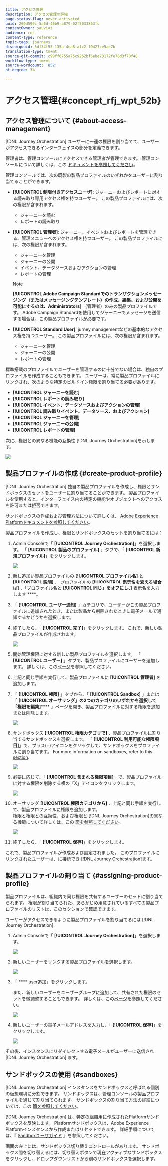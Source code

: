 ```yaml
---
title: アクセス管理
description: アクセス管理の詳細
page-status-flag: never-activated
uuid: 269d590c-5a6d-40b9-a879-02f5033863fc
contentOwner: sauviat
audience: rns
content-type: reference
topic-tags: journeys
discoiquuid: 5df34f55-135a-4ea8-afc2-f9427ce5ae7b
translation-type: tm+mt
source-git-commit: c99ff0755a75c9262bf6ebe73172fe76d3f78f48
workflow-type: tm+mt
source-wordcount: '852'
ht-degree: 3%

---
```



# アクセス管理{#concept_rfj_wpt_52b}

## アクセス管理について {#about-access-management}

[!DNL Journey Orchestration] ユーザーに一連の権限を割り当てて、ユーザーがアクセスできるインターフェイスの部分を定義できます。

管理者は、管理コンソールにアクセスできる管理者が管理できます。 管理コンソールについて詳しくは、この [ドキュメントを参照してください](https://helpx.adobe.com/jp/enterprise/managing/user-guide.html)。

管理コンソールでは、次の既製の製品プロファイルのいずれかをユーザーに割り当てることができます。

* **[!UICONTROL 制限付きアクセスユーザ]**: ジャーニーおよびレポートに対する読み取り専用アクセス権を持つユーザー。 この製品プロファイルには、次の権限が含まれます。
   * ジャーニーを読む
   * レポートの読み取り

* **[!UICONTROL 管理者]**: ジャーニー、イベントおよびレポートを管理できる、管理メニューへのアクセス権を持つユーザー。 この製品プロファイルには、次の権限が含まれます。
   * ジャーニーを管理
   * ジャーニーの公開
   * イベント、データソースおよびアクションの管理
   * レポートの管理

   >[!NOTE]
   >
   >**[!UICONTROL Adobe Campaign Standardでのトランザクションメッセージング（またはメッセージングテンプレート）の作成、編集、および公開を可能にするのは、Administrators]** （管理者）のみの製品プロファイルです。 Adobe Campaign Standardを使用してジャーニーでメッセージを送信する場合は、この製品プロファイルが必要です。

* **[!UICONTROL Standard User]**: jurney managementなどの基本的なアクセス権を持つユーザー。 この製品プロファイルには、次の権限が含まれます。
   * ジャーニーを管理
   * ジャーニーの公開
   * レポートの管理

標準搭載のプロファイルでユーザーを管理するのに十分でない場合は、独自のプロファイルを作成することもできます。
ユーザーは、常に製品プロファイルにリンクされ、次のような特定のビルドイン権限を割り当てる必要があります。

* **[!UICONTROL ジャーニーを読む]**
* **[!UICONTROL レポートの読み取り]**
* **[!UICONTROL イベント、データソースおよびアクションの管理]**
* **[!UICONTROL 読み取りイベント、データソース、およびアクション]**
* **[!UICONTROL ジャーニーを管理]**
* **[!UICONTROL ジャーニーの公開]**
* **[!UICONTROL レポートの管理]**

次に、権限との異なる機能の互換性 [!DNL Journey Orchestration]を示します。

![](../assets/journey_permission.png)

## 製品プロファイルの作成 {#create-product-profile}

[!DNL Journey Orchestration] 独自の製品プロファイルを作成し、権限とサンドボックスのセットをユーザーに割り当てることができます。 製品プロファイルを使用すると、インターフェイス内の特定の機能やオブジェクトへのアクセスを許可または拒否できます。

サンドボックスの作成および管理方法について詳しくは、 [Adobe Experience Platformドキュメントを参照してください](https://docs.adobe.com/content/help/en/experience-platform/sandbox/ui/user-guide.html)。

製品プロファイルを作成し、権限とサンドボックスのセットを割り当てるには：

1. Admin Consoleで「 **[!UICONTROL Journey Orchestration]**」を選択します。 「 **[!UICONTROL 製品のプロファイル]** 」タブで、「 **[!UICONTROL 新規プロファイル]**」をクリックします。

   ![](../assets/user_management_5.png)

1. 新し追加い製品プロファイルの **[!UICONTROL プロファイル名]** と **[!UICONTROL 説明]** 。 プロファイルの **[!UICONTROL 表示名を変える場合は]** 、「プロファイル名と **[!UICONTROL 同じ」をオフにし、]** 表示名を入力します ****。

1. 「 **[!UICONTROL ユーザー通知]** 」カテゴリで、ユーザーがこの製品プロファイルに追加されたとき、または製品から削除されたときに電子メールで通知するかどうかを選択します。

1. 終了したら、「 **[!UICONTROL 完了]**」をクリックします。 これで、新しい製品プロファイルが作成されます。

   ![](../assets/user_management_1.png)

1. 開始管理権限に対する新しい製品プロファイルを選択します。 「 **[!UICONTROL ユーザー]** 」タブで、製品プロファイルにユーザーを追加します。 詳しくは、この[ページ](../about/access-management.md#assigning-product-profile)を参照してください。

1. 上記と同じ手順を実行して、製品プロファイルに **[!UICONTROL 管理者]** を追加します。

1. 「 **[!UICONTROL 権限]** 」タブから、「 **[!UICONTROL Sandbox]** 」または「 **[!UICONTROL オーサリング」の2つのカテゴリのいずれかを選択して「権限を編集]****** 」ページを開き、製品プロファイルに対する権限を追加または削除します。

   ![](../assets/user_management_7.png)

1. サンドボックス **[!UICONTROL 権限カテゴリで]** 、製品プロファイルに割り当てるサンドボックスを選択します。 「 **[!UICONTROL 利用可能な権限項目]**」で、プラス(+)アイコンをクリックして、サンドボックスをプロファイルに割り当てます。 For more information on sandboxes, refer to this [section](../about/access-management.md#sandboxes).

   ![](../assets/user_management_8.png)

1. 必要に応じて、「 **[!UICONTROL 含まれる権限項目]**」で、製品プロファイルに対する権限を削除する横の「X」アイコンをクリックします。

   ![](../assets/user_management_9.png)

1. オーサリング **[!UICONTROL 権限カテゴリから]** 、上記と同じ手順を実行して、製品プロファイルに権限を追加します。
   <br>権限と権限との互換性、および権限と [!DNL Journey Orchestration]の異なる機能について詳しくは、この [節を参照してください](../about/access-management.md#about-access-management)。

   ![](../assets/user_management_10.png)

1. 終了したら、「 **[!UICONTROL 保存]**」をクリックします。

これで、製品プロファイルが作成および設定されました。 このプロファイルにリンクされたユーザーは、に接続でき [!DNL Journey Orchestration]ます。

## 製品プロファイルの割り当て {#assigning-product-profile}

製品プロファイルは、組織内で同じ権限を共有するユーザーのセットに割り当てられます。
権限が割り当てられた、あらかじめ用意されているすべての製品プロファイルのリストは、このセクションで確認できます。

ユーザーがアクセスできるように製品プロファイルを割り当てるには [!DNL Journey Orchestration]:

1. Admin Consoleで「 **[!UICONTROL Journey Orchestration]**」を選択します。

   ![](../assets/user_management.png)

1. 新しいユーザーをリンクする製品プロファイルを選択します。

   ![](../assets/user_management_2.png)

1. 「 **** user追加」をクリックします。

   また、新しいユーザーをユーザーグループに追加して、共有された権限のセットを微調整することもできます。 詳しくは、この[ページ](https://helpx.adobe.com/enterprise/using/user-groups.html)を参照してください。

   ![](../assets/user_management_3.png)

1. 新しいユーザーの電子メールアドレスを入力し、「 **[!UICONTROL 保存]**」をクリックします。

   ![](../assets/user_management_4.png)

その後、インスタンスにリダイレクトする電子メールがユーザーに送信され [!DNL Journey Orchestration] ます。

## サンドボックスの使用 {#sandboxes}

[!DNL Journey Orchestration] インスタンスをサンドボックスと呼ばれる個別の仮想環境に分割できます。
サンドボックスは、管理コンソールの製品プロファイルを通じて割り当てられます。 サンドボックスの割り当て方法の詳細については、この [節を参照してください](../about/access-management.md#create-product-profile)。

[!DNL Journey Orchestration] は、特定の組織用に作成されたPlatformサンドボックスを反映します。
Platformサンドボックスは、Adobe Experience Platformインスタンスから作成またはリセットできます。 詳細手順については、『 [Sandboxユーザガイド](https://docs.adobe.com/content/help/en/experience-platform/sandbox/ui/user-guide.html) 』を参照してください。

画面の左上には、サンドボックス切り替えコントロールがあります。 サンドボックス間を切り替えるには、切り替えボタンで現在アクティブなサンドボックスをクリックし、ドロップダウンリストから別のサンドボックスを選択します。
